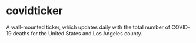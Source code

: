# covidticker
A wall-mounted ticker, which updates daily with the total number of COVID-19 deaths for the United States and Los Angeles county.
